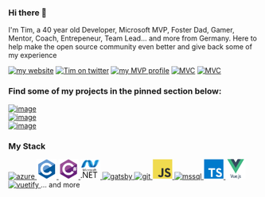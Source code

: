 ### Hi there 👋
I'm Tim, a 40 year old Developer, Microsoft MVP, Foster Dad, Gamer, Mentor, Coach, Entrepeneur, Team Lead... and more from Germany. Here to help make the open source community even better and give back some of my experience


[![my website](https://img.shields.io/badge/Tim%20Cadenbach-Blog-lightgrey)](https://www.tcdev.de)
[![Tim on twitter](https://img.shields.io/badge/%40TimCadenbach-Twitter-blue)](https://www.twitter.com/timcadenbach)
[![my MVP profile](https://img.shields.io/badge/%E2%AD%90-MVP-blue)](https://mvp.microsoft.com/en-us/PublicProfile/5004150?fullName=Tim%20Cadenbach)
[![MVC](https://img.shields.io/badge/Community-MadeWithCards-blue)](https://www.madewithcards.io)
[![MVC](https://img.shields.io/github/sponsors/deejaytc)](https://github.com/sponsors/DeeJayTC)

### Find some of my projects in the pinned section below:
<a href='https://github.com/DeeJayTC/net-dynamic-api'> ![image](https://user-images.githubusercontent.com/4077759/161606916-b4987236-cd4f-4a82-8bf9-9076fa8fe8b4.png)</a><br/>
<a href='https://github.com/DeeJayTC/dotnet-utils'> ![image](https://user-images.githubusercontent.com/4077759/161607001-cc8d3b33-9100-4d9a-bf21-1d782bc515ca.png)</a><br/>
<a href='https://github.com/MadeWithCards/AdaptiveCardsStudio'> ![image](https://user-images.githubusercontent.com/4077759/161607083-337a4e4d-e178-456b-b124-f18384861af4.png)</a>


### My Stack
<p align="left"> <a href="https://azure.microsoft.com/en-in/" target="_blank" rel="noreferrer"> <img src="https://www.vectorlogo.zone/logos/microsoft_azure/microsoft_azure-icon.svg" alt="azure" width="40" height="40"/> </a>  <a href="https://www.cprogramming.com/" target="_blank" rel="noreferrer"> <img src="https://raw.githubusercontent.com/devicons/devicon/master/icons/c/c-original.svg" alt="c" width="40" height="40"/> </a> <a href="https://www.w3schools.com/cs/" target="_blank" rel="noreferrer"> <img src="https://raw.githubusercontent.com/devicons/devicon/master/icons/csharp/csharp-original.svg" alt="csharp" width="40" height="40"/> </a> <a href="https://dotnet.microsoft.com/" target="_blank" rel="noreferrer"> <img src="https://raw.githubusercontent.com/devicons/devicon/master/icons/dot-net/dot-net-original-wordmark.svg" alt="dotnet" width="40" height="40"/> </a> <a href="https://www.gatsbyjs.com/" target="_blank" rel="noreferrer"> <img src="https://www.vectorlogo.zone/logos/gatsbyjs/gatsbyjs-icon.svg" alt="gatsby" width="40" height="40"/> </a> <a href="https://git-scm.com/" target="_blank" rel="noreferrer"> <img src="https://www.vectorlogo.zone/logos/git-scm/git-scm-icon.svg" alt="git" width="40" height="40"/> </a> <a href="https://developer.mozilla.org/en-US/docs/Web/JavaScript" target="_blank" rel="noreferrer"> <img src="https://raw.githubusercontent.com/devicons/devicon/master/icons/javascript/javascript-original.svg" alt="javascript" width="40" height="40"/> </a> <a href="https://www.microsoft.com/en-us/sql-server" target="_blank" rel="noreferrer"> <img src="https://www.svgrepo.com/show/303229/microsoft-sql-server-logo.svg" alt="mssql" width="40" height="40"/> </a> <a href="https://www.typescriptlang.org/" target="_blank" rel="noreferrer"> <img src="https://raw.githubusercontent.com/devicons/devicon/master/icons/typescript/typescript-original.svg" alt="typescript" width="40" height="40"/> </a> <a href="https://vuejs.org/" target="_blank" rel="noreferrer"> <img src="https://raw.githubusercontent.com/devicons/devicon/master/icons/vuejs/vuejs-original-wordmark.svg" alt="vuejs" width="40" height="40"/> </a> <a href="https://vuetifyjs.com/en/" target="_blank" rel="noreferrer"> <img src="https://bestofjs.org/logos/vuetify.svg" alt="vuetify" width="40" height="40"/> </a> ... and more</p>
